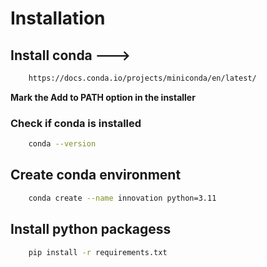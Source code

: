 # Installation 

## Install conda --->

```bash
    https://docs.conda.io/projects/miniconda/en/latest/
```
**Mark the Add to PATH option in the installer**

### Check if conda is installed

```bash
    conda --version
```

## Create conda environment

```bash
    conda create --name innovation python=3.11
```

## Install python packagess

```bash
    pip install -r requirements.txt
```